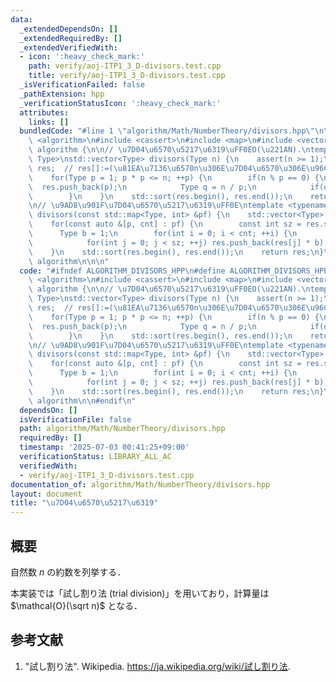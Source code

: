 ```yaml
---
data:
  _extendedDependsOn: []
  _extendedRequiredBy: []
  _extendedVerifiedWith:
  - icon: ':heavy_check_mark:'
    path: verify/aoj-ITP1_3_D-divisors.test.cpp
    title: verify/aoj-ITP1_3_D-divisors.test.cpp
  _isVerificationFailed: false
  _pathExtension: hpp
  _verificationStatusIcon: ':heavy_check_mark:'
  attributes:
    links: []
  bundledCode: "#line 1 \"algorithm/Math/NumberTheory/divisors.hpp\"\n\n\n\n#include\
    \ <algorithm>\n#include <cassert>\n#include <map>\n#include <vector>\n\nnamespace\
    \ algorithm {\n\n// \u7D04\u6570\u5217\u6319\uFF0EO(\u221AN).\ntemplate <typename\
    \ Type>\nstd::vector<Type> divisors(Type n) {\n    assert(n >= 1);\n    std::vector<Type>\
    \ res;  // res[]:=(\u81EA\u7136\u6570n\u306E\u7D04\u6570\u306E\u96C6\u5408).\n\
    \    for(Type p = 1; p * p <= n; ++p) {\n        if(n % p == 0) {\n          \
    \  res.push_back(p);\n            Type q = n / p;\n            if(q != p) res.push_back(q);\n\
    \        }\n    }\n    std::sort(res.begin(), res.end());\n    return res;\n}\n\
    \n// \u9AD8\u901F\u7D04\u6570\u5217\u6319\uFF0E\ntemplate <typename Type>\nstd::vector<Type>\
    \ divisors(const std::map<Type, int> &pf) {\n    std::vector<Type> res({1});\n\
    \    for(const auto &[p, cnt] : pf) {\n        const int sz = res.size();\n  \
    \      Type b = 1;\n        for(int i = 0; i < cnt; ++i) {\n            b *= p;\n\
    \            for(int j = 0; j < sz; ++j) res.push_back(res[j] * b);\n        }\n\
    \    }\n    std::sort(res.begin(), res.end());\n    return res;\n}\n\n}  // namespace\
    \ algorithm\n\n\n"
  code: "#ifndef ALGORITHM_DIVISORS_HPP\n#define ALGORITHM_DIVISORS_HPP 1\n\n#include\
    \ <algorithm>\n#include <cassert>\n#include <map>\n#include <vector>\n\nnamespace\
    \ algorithm {\n\n// \u7D04\u6570\u5217\u6319\uFF0EO(\u221AN).\ntemplate <typename\
    \ Type>\nstd::vector<Type> divisors(Type n) {\n    assert(n >= 1);\n    std::vector<Type>\
    \ res;  // res[]:=(\u81EA\u7136\u6570n\u306E\u7D04\u6570\u306E\u96C6\u5408).\n\
    \    for(Type p = 1; p * p <= n; ++p) {\n        if(n % p == 0) {\n          \
    \  res.push_back(p);\n            Type q = n / p;\n            if(q != p) res.push_back(q);\n\
    \        }\n    }\n    std::sort(res.begin(), res.end());\n    return res;\n}\n\
    \n// \u9AD8\u901F\u7D04\u6570\u5217\u6319\uFF0E\ntemplate <typename Type>\nstd::vector<Type>\
    \ divisors(const std::map<Type, int> &pf) {\n    std::vector<Type> res({1});\n\
    \    for(const auto &[p, cnt] : pf) {\n        const int sz = res.size();\n  \
    \      Type b = 1;\n        for(int i = 0; i < cnt; ++i) {\n            b *= p;\n\
    \            for(int j = 0; j < sz; ++j) res.push_back(res[j] * b);\n        }\n\
    \    }\n    std::sort(res.begin(), res.end());\n    return res;\n}\n\n}  // namespace\
    \ algorithm\n\n#endif\n"
  dependsOn: []
  isVerificationFile: false
  path: algorithm/Math/NumberTheory/divisors.hpp
  requiredBy: []
  timestamp: '2025-07-03 00:41:25+09:00'
  verificationStatus: LIBRARY_ALL_AC
  verifiedWith:
  - verify/aoj-ITP1_3_D-divisors.test.cpp
documentation_of: algorithm/Math/NumberTheory/divisors.hpp
layout: document
title: "\u7D04\u6570\u5217\u6319"
---
```



## 概要

自然数 $n$ の約数を列挙する．

本実装では「試し割り法 (trial division)」を用いており，計算量は $\mathcal{O}(\sqrt n)$ となる．


## 参考文献

1. "試し割り法". Wikipedia. <https://ja.wikipedia.org/wiki/試し割り法>.
